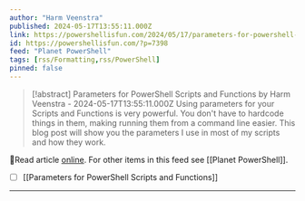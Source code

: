```yaml
---
author: "Harm Veenstra"
published: 2024-05-17T13:55:11.000Z
link: https://powershellisfun.com/2024/05/17/parameters-for-powershell-scripts-and-functions/
id: https://powershellisfun.com/?p=7398
feed: "Planet PowerShell"
tags: [rss/Formatting,rss/PowerShell]
pinned: false
---
```

> [!abstract] Parameters for PowerShell Scripts and Functions by Harm Veenstra - 2024-05-17T13:55:11.000Z
> Using parameters for your Scripts and Functions is very powerful. You don't have to hardcode things in them, making running them from a command line easier. This blog post will show you the parameters I use in most of my scripts and how they work.

🔗Read article [online](https://powershellisfun.com/2024/05/17/parameters-for-powershell-scripts-and-functions/). For other items in this feed see [[Planet PowerShell]].

- [ ] [[Parameters for PowerShell Scripts and Functions]]
- - -

